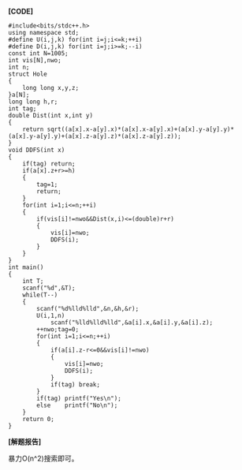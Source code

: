 **[CODE]**

	#include<bits/stdc++.h>
	using namespace std;
	#define U(i,j,k) for(int i=j;i<=k;++i)
	#define D(i,j,k) for(int i=j;i>=k;--i)
	const int N=1005;
	int vis[N],nwo;
	int n;
	struct Hole
	{
		long long x,y,z;
	}a[N];
	long long h,r;
	int tag;
	double Dist(int x,int y)
	{
		return sqrt((a[x].x-a[y].x)*(a[x].x-a[y].x)+(a[x].y-a[y].y)*(a[x].y-a[y].y)+(a[x].z-a[y].z)*(a[x].z-a[y].z));
	}
	void DDFS(int x)
	{
		if(tag)	return;
		if(a[x].z+r>=h)	
		{
			tag=1;
			return;
		}
		for(int i=1;i<=n;++i)
		{
			if(vis[i]!=nwo&&Dist(x,i)<=(double)r+r)
			{
				vis[i]=nwo;
				DDFS(i);
			}
		}
	}
	int main()
	{
		int T;
		scanf("%d",&T);
		while(T--)
		{
			scanf("%d%lld%lld",&n,&h,&r);
			U(i,1,n)
				scanf("%lld%lld%lld",&a[i].x,&a[i].y,&a[i].z);
			++nwo;tag=0;
			for(int i=1;i<=n;++i)
			{
				if(a[i].z-r<=0&&vis[i]!=nwo)
				{
					vis[i]=nwo;
					DDFS(i);
				}
				if(tag)	break;
			}
			if(tag)	printf("Yes\n");
			else	printf("No\n");
		}
		return 0;
	}
  
**[解题报告]**

暴力O(n^2)搜索即可。
